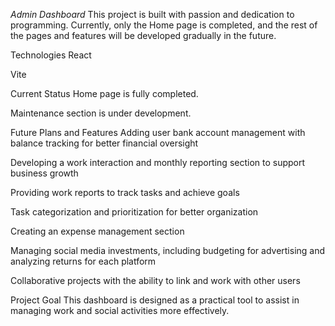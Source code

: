 
*Admin Dashboard*
This project is built with passion and dedication to programming.
Currently, only the Home page is completed, and the rest of the pages and features will be developed gradually in the future.

Technologies
React

Vite

Current Status
Home page is fully completed.

Maintenance section is under development.

Future Plans and Features
Adding user bank account management with balance tracking for better financial oversight

Developing a work interaction and monthly reporting section to support business growth

Providing work reports to track tasks and achieve goals

Task categorization and prioritization for better organization

Creating an expense management section

Managing social media investments, including budgeting for advertising and analyzing returns for each platform

Collaborative projects with the ability to link and work with other users

Project Goal
This dashboard is designed as a practical tool to assist in managing work and social activities more effectively.
